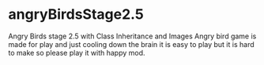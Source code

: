 # angryBirdsStage2.5
Angry Birds stage 2.5 with Class Inheritance and Images
Angry bird game is made for play and just cooling down the brain it is easy to play but it is hard to make so please play it with happy mod.